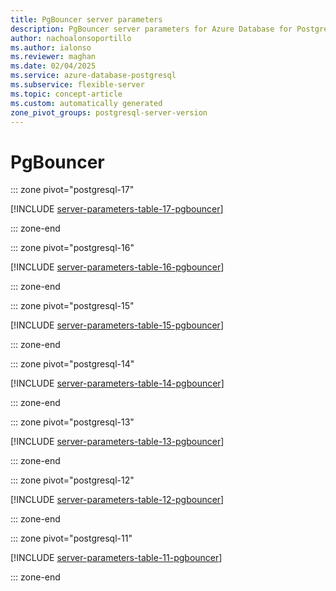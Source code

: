 ```yaml
---
title: PgBouncer server parameters
description: PgBouncer server parameters for Azure Database for PostgreSQL - Flexible Server.
author: nachoalonsoportillo
ms.author: ialonso
ms.reviewer: maghan
ms.date: 02/04/2025
ms.service: azure-database-postgresql
ms.subservice: flexible-server
ms.topic: concept-article
ms.custom: automatically generated
zone_pivot_groups: postgresql-server-version
---
```

# PgBouncer


::: zone pivot="postgresql-17"

[!INCLUDE [server-parameters-table-17-pgbouncer](./includes/server-parameters-table-17-pgbouncer.md)]

::: zone-end


::: zone pivot="postgresql-16"

[!INCLUDE [server-parameters-table-16-pgbouncer](./includes/server-parameters-table-16-pgbouncer.md)]

::: zone-end


::: zone pivot="postgresql-15"

[!INCLUDE [server-parameters-table-15-pgbouncer](./includes/server-parameters-table-15-pgbouncer.md)]

::: zone-end


::: zone pivot="postgresql-14"

[!INCLUDE [server-parameters-table-14-pgbouncer](./includes/server-parameters-table-14-pgbouncer.md)]

::: zone-end


::: zone pivot="postgresql-13"

[!INCLUDE [server-parameters-table-13-pgbouncer](./includes/server-parameters-table-13-pgbouncer.md)]

::: zone-end


::: zone pivot="postgresql-12"

[!INCLUDE [server-parameters-table-12-pgbouncer](./includes/server-parameters-table-12-pgbouncer.md)]

::: zone-end


::: zone pivot="postgresql-11"

[!INCLUDE [server-parameters-table-11-pgbouncer](./includes/server-parameters-table-11-pgbouncer.md)]

::: zone-end


